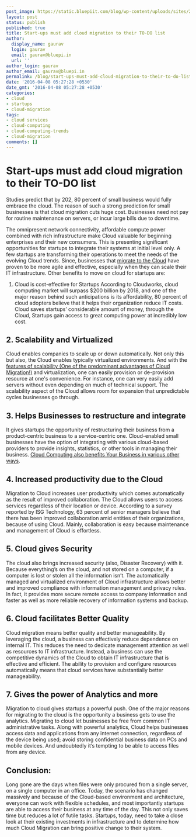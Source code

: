 ```yaml
---
post_image: https://static.bluepiit.com/blog/wp-content/uploads/sites/2/2016/01/cloud-computing-bluepi.jpg
layout: post
status: publish
published: true
title: Start-ups must add cloud migration to their TO-DO list
author:
  display_name: gaurav
  login: gaurav
  email: gaurav@bluepi.in
  url: ''
author_login: gaurav
author_email: gaurav@bluepi.in
permalink: /blog/start-ups-must-add-cloud-migration-to-their-to-do-list/
date: '2016-04-08 05:27:28 +0530'
date_gmt: '2016-04-08 05:27:28 +0530'
categories:
- cloud
- startups
- cloud-migration
tags:
- cloud services
- cloud-computing
- cloud-computing-trends
- cloud-migration
comments: []
---
```

# Start-ups must add cloud migration to their TO-DO list
Studies predict that by 202, 80 percent of small business would fully embrace the cloud. The reason of such a strong prediction for small businesses is that cloud migration cuts huge cost. Businesses need not pay for routine maintenance on servers, or incur large bills due to downtime.

The omnipresent network connectivity, affordable compute power combined with rich infrastructure make Cloud valuable for beginning enterprises and their new consumers. This is presenting significant opportunities for startups to integrate their systems at initial level only. A few startups are transforming their operations to meet the needs of the evolving Cloud trends. Since, businesses that <a href="https://www.bluepiit.com/migration">migrate to the Cloud</a> have proven to be more agile and effective, especially when they can scale their IT infrastructure. Other benefits to move on cloud for startups are:

1. Cloud is cost-effective for Startups
According to Cloudworks, cloud computing market will surpass $200 billion by 2018, and one of the major reason behind such anticipations is its affordability, 80 percent of cloud adopters believe that it helps their organization reduce IT costs.
Cloud saves startups&rsquo; considerable amount of money, through the Cloud, Startups gain access to great computing power at incredibly low cost.
## 2. Scalability and Virtualized
Cloud enables companies to scale up or down automatically. Not only this but also, the Cloud enables typically virtualized environments. And with the <a href="https://www.bluepiit.com/blog/on-demand-scalability-one-of-the-pre-dominant-advantages-of-cloud-migration/"> features of scalability (One of the predominant advantages of Cloud Migration!)</a> and virtualization, one can easily provision or de-provision resource at one's convenience. For instance, one can very easily add servers without even depending on much of technical support. The scalability aspect of the Cloud allows room for expansion that unpredictable cycles businesses go through.
## 3. Helps Businesses to restructure and integrate
It gives startups the opportunity of restructuring their business from a product-centric business to a service-centric one. Cloud-enabled small businesses have the option of integrating with various cloud-based providers to provide insights, statistics, or other tools in managing their business. <a href="https://www.bluepiit.com/blog/how-cloud-computing-benefits-your-business/">Cloud Computing also benefits Your Business in various other ways</a>.
## 4. Increased productivity due to the Cloud
Migration to Cloud increases user productivity which comes automatically as the result of improved collaboration. The Cloud allows users to access services regardless of their location or device. According to a survey reported by ISG Technology, 63 percent of senior managers believe that there has been improved collaboration amid entities of their organizations, because of using Cloud.
Mainly, collaboration is easy because maintenance and management of Cloud is effortless.
## 5. Cloud gives Security
The cloud also brings increased security (also, Disaster Recovery) with it. Because everything&rsquo;s on the cloud, and not stored on a computer, if a computer is lost or stolen all the information isn&rsquo;t. The automatically managed and virtualized environment of Cloud infrastructure allows better and improved compliance with information management and privacy rules. In fact, it provides more secure remote access to company information and faster as well as more reliable recovery of information systems and backup.
## 6. Cloud facilitates Better Quality
Cloud migration means better quality and better manageability. By leveraging the cloud, a business can effectively reduce dependence on internal IT. This reduces the need to dedicate management attention as well as resources to IT infrastructure. Instead, a business can use the competitive dynamics of the Cloud to obtain IT infrastructure that is effective and efficient. The ability to provision and configure resources automatically means that cloud services have substantially better manageability.
## 7. Gives the power of Analytics and more
Migration to cloud gives startups a powerful push. One of the major reasons for migrating to the cloud is the opportunity a business gets to use the analytics. Migrating to cloud let businesses be free from common IT administrative tasks. Along with powerful analytics, Cloud helps businesses access data and applications from any internet connection, regardless of the device being used; avoid storing confidential business data on PCs and mobile devices. And undoubtedly it&rsquo;s tempting to be able to access files from any device.
## Conclusion:
Long gone are the days when files were only procured from a single server, on a single computer in an office. Today, the scenario has changed massively and because of the Cloud-based environment and architecture, everyone can work with flexible schedules, and most importantly startups are able to access their business at any time of the day. This not only saves time but reduces a lot of futile tasks. Startups, today, need to take a close look at their existing investments in infrastructure and to determine how much Cloud Migration can bring positive change to their system.
<p>&nbsp;
